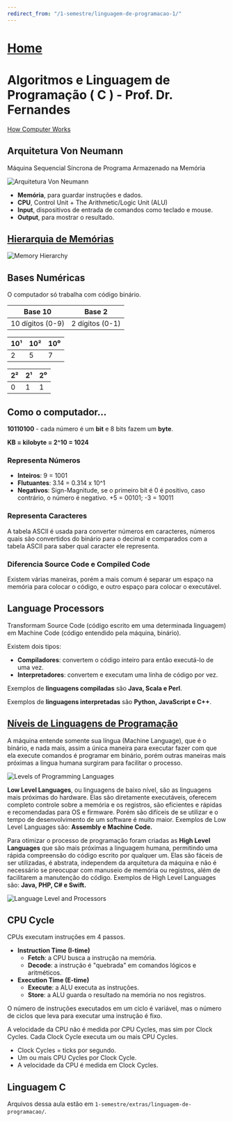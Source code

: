 ```yaml
---
redirect_from: "/1-semestre/linguagem-de-programacao-1/"
---
```


# [Home](/engenharia-da-computacao/)

# Algoritmos e Linguagem de Programação ( C ) - Prof. Dr. Fernandes

[How Computer Works](https://homepage.cs.uri.edu/faculty/wolfe/book/Readings/Reading04.htm)

## Arquitetura Von Neumann

Máquina Sequencial Síncrona de Programa Armazenado na Memória

![Arquitetura Von Neumann](../imagens/arquitetura-von-neumann.jpg)

- **Memória**, para guardar instruções e dados.
- **CPU**, Control Unit + The Arithmetic/Logic Unit (ALU)
- **Input**, dispositivos de entrada de comandos como teclado e mouse.
- **Output**, para mostrar o resultado.

## [Hierarquia de Memórias](http://www.di.ufpb.br/raimundo/Hierarquia/Hierarquia.html)

![Memory Hierarchy](../imagens/memory-hierarchy.jpg)

## Bases Numéricas

O computador só trabalha com código binário.

Base 10 | Base 2
----- | -----
10 dígitos (0-9) | 2 dígitos (0-1)

10¹ | 10² | 10⁰
----- | ----- | -----
2 | 5 | 7

2² | 2¹ | 2⁰
----- | ----- | -----
0 | 1 | 1

## Como o computador...

**10110100** - cada número é um **bit** e 8 bits fazem um **byte**.

**KB = kilobyte = 2^10 = 1024**

### Representa Números

- **Inteiros**: 9 = 1001
- **Flutuantes**: 3.14 = 0.314 x 10^1
- **Negativos**: Sign-Magnitude, se o primeiro bit é 0 é positivo, caso contrário, o número é negativo.
+5 = 00101; -3 = 10011

### Representa Caracteres

A tabela ASCII é usada para converter números em caracteres, números quais são convertidos do binário para o decimal e comparados com a tabela ASCII para saber qual caracter ele representa.

### Diferencia Source Code e Compiled Code

Existem várias maneiras, porém a mais comum é separar um espaço na memória para colocar o código, e outro espaço para colocar o executável.

## Language Processors

Transformam Source Code (código escrito em uma determinada linguagem) em Machine Code (código entendido pela máquina, binário).

Existem dois tipos:

- **Compiladores**: convertem o código inteiro para então executá-lo de uma vez.
- **Interpretadores**: convertem e executam uma linha de código por vez.

Exemplos de **linguagens compiladas** são **Java, Scala e Perl**.

Exemplos de **linguagens interpretadas** são **Python, JavaScript e C++**.

## [Níveis de Linguagens de Programação](https://thebittheories.com/levels-of-programming-languages-b6a38a68c0f2)

A máquina entende somente sua língua (Machine Language), que é o binário, e nada mais, assim a única maneira para executar fazer com que ela execute comandos é programar em binário, porém outras maneiras mais próximas a língua humana surgiram para facilitar o processo.

![Levels of Programming Languages](../imagens/levels-of-programming-languages.jpg)

**Low Level Languages**, ou linguagens de baixo nível, são as linguagens mais próximas do hardware. Elas são diretamente executáveis, oferecem completo controle sobre a memória e os registros, são eficientes e rápidas e recomendadas para OS e firmware. Porém são difíceis de se utilizar e o tempo de desenvolvimento de um software é muito maior. Exemplos de Low Level Languages são: **Assembly e Machine Code.**

Para otimizar o processo de programação foram criadas as **High Level Languages** que são mais próximas a linguagem humana, permitindo uma rápida compreensão do código escrito por qualquer um. Elas são fáceis de ser utilizadas, é abstrata, independem da arquitetura da máquina e não é necessário se preocupar com manuseio de memória ou registros, além de facilitarem a manutenção do código. Exemplos de High Level Languages são: **Java, PHP, C# e Swift.**

![Language Level and Processors](../imagens/language-levels-and-processesors.jpg)

## CPU Cycle

CPUs executam instruções em 4 passos.

- **Instruction Time (I-time)**
  - **Fetch**: a CPU busca a instrução na memória.
  - **Decode**: a instrução é "quebrada" em comandos lógicos e aritméticos.
- **Execution Time (E-time)**
  - **Execute**: a ALU executa as instruções.
  - **Store**: a ALU guarda o resultado na memória no nos registros.

O número de instruções executados em um ciclo é variável, mas o número de ciclos que leva para executar uma instrução é fixo.

A velocidade da CPU não é medida por CPU Cycles, mas sim por Clock Cycles. Cada Clock Cycle executa um ou mais CPU Cycles.

- Clock Cycles = ticks por segundo.
- Um ou mais CPU Cycles por Clock Cycle.
- A velocidade da CPU é medida em Clock Cycles.

## Linguagem C

Arquivos dessa aula estão em `1-semestre/extras/linguagem-de-programacao/`.